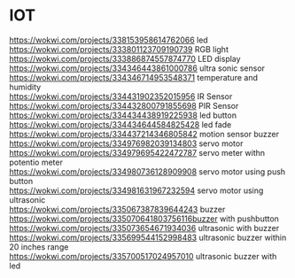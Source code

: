 # IOT
https://wokwi.com/projects/338153958614762066    led<br>
https://wokwi.com/projects/333801123709190739  RGB light<br>
https://wokwi.com/projects/333886874557874770  LED display <br>
https://wokwi.com/projects/334346443861000786 ultra sonic sensor<br>
https://wokwi.com/projects/334346714953548371 temperature and humidity<br>
https://wokwi.com/projects/334431902352015956 IR Sensor<br>
https://wokwi.com/projects/334432800791855698 PIR Sensor <br>
https://wokwi.com/projects/334434438919225938 led button <br>
https://wokwi.com/projects/334434644584825428 led fade <br>
https://wokwi.com/projects/334437214346805842 motion sensor buzzer<br>
https://wokwi.com/projects/334976982039134803 servo motor<br>
https://wokwi.com/projects/334979695422472787 servo meter withn potentio meter<br>
https://wokwi.com/projects/334980736128909908 servo motor using push button<br>
https://wokwi.com/projects/334981631967232594 servo motor using ultrasonic<br>
https://wokwi.com/projects/335067387839644243 buzzer<br>
https://wokwi.com/projects/335070641803756116buzzer with pushbutton<br>
https://wokwi.com/projects/335073654671934036 ultrasonic with buzzer<br>
https://wokwi.com/projects/335699544152998483 ultrasonic buzzer within 20 inches range<br>
https://wokwi.com/projects/335700517024957010 ultrasonic buzzer with led<br>
